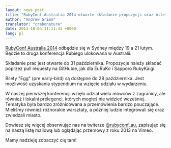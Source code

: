 ```yaml
---
layout: news_post
title: "RubyConf Australia 2014 otwarte składanie propozycji oraz bilety!"
author: "Andrew Grimm"
translator: "crabonature"
date: 2013-10-04 11:11:43 +0000
lang: pl
---
```


[RubyConf Australia 2014][1] odbędzie się w Sydney między 19 a 21 lutym.
Będzie to druga konferencja Rubiego ulokowana w Australii.

Składanie prac jest otwarte do 31 października. Propozycje należy składać poprzez
pull requesty na GitHubie, jak dla EuRuKo i Sapporo RubyKaigi.

Bilety "Egg" (pre early-bird) są dostępne do 28 października.
Jest możliwość uzyskania stypendium na wzięcie udziału w wydarzeniu.

W naszej pierwszej konferencji wzięło udział wielu mówców z zagranicy, ale również
i lokalni prelegenci, których mogłeś nie widzieć wcześniej.
Tematyka była bardzo zróżnicowana a przemówienia bardzo pouczające.
Mieliśmy również różnorakie warsztaty, a później ludzie integrowali się oraz
zwiedzali miasto.

Dowiesz się więcej obserwując nas na twiterze [@rubyconf_au][2],
zapisując się na naszą listę mailową lub oglądając przemowy z roku 2013 na Vimeo.

Mamy nadzieję zobaczyć cię tam!

[1]: http://www.rubyconf.org.au/
[2]: http://twitter.com/rubyconf_au
